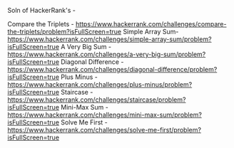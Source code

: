 Soln of HackerRank's - 

Compare the Triplets - https://www.hackerrank.com/challenges/compare-the-triplets/problem?isFullScreen=true
Simple Array Sum-      https://www.hackerrank.com/challenges/simple-array-sum/problem?isFullScreen=true
A Very Big Sum -       https://www.hackerrank.com/challenges/a-very-big-sum/problem?isFullScreen=true
Diagonal Difference - https://www.hackerrank.com/challenges/diagonal-difference/problem?isFullScreen=true
Plus Minus          - https://www.hackerrank.com/challenges/plus-minus/problem?isFullScreen=true
Staircase           - https://www.hackerrank.com/challenges/staircase/problem?isFullScreen=true
Mini-Max Sum -        https://www.hackerrank.com/challenges/mini-max-sum/problem?isFullScreen=true
Solve Me First -      https://www.hackerrank.com/challenges/solve-me-first/problem?isFullScreen=true